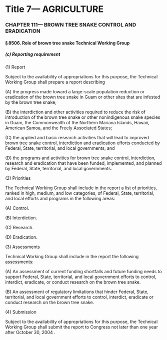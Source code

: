
# Title 7— AGRICULTURE
### CHAPTER 111— BROWN TREE SNAKE CONTROL AND ERADICATION
#### § 8506. Role of brown tree snake Technical Working Group
##### (c) Reporting requirement

(1) Report

Subject to the availability of appropriations for this purpose, the Technical Working Group shall prepare a report describing

(A) the progress made toward a large-scale population reduction or eradication of the brown tree snake in Guam or other sites that are infested by the brown tree snake;

(B) the interdiction and other activities required to reduce the risk of introduction of the brown tree snake or other nonindigenous snake species in Guam, the Commonwealth of the Northern Mariana Islands, Hawaii, American Samoa, and the Freely Associated States;

(C) the applied and basic research activities that will lead to improved brown tree snake control, interdiction and eradication efforts conducted by Federal, State, territorial, and local governments; and

(D) the programs and activities for brown tree snake control, interdiction, research and eradication that have been funded, implemented, and planned by Federal, State, territorial, and local governments.

(2) Priorities

The Technical Working Group shall include in the report a list of priorities, ranked in high, medium, and low categories, of Federal, State, territorial, and local efforts and programs in the following areas:

(A) Control.

(B) Interdiction.

(C) Research.

(D) Eradication.

(3) Assessments

Technical Working Group shall include in the report the following assessments:

(A) An assessment of current funding shortfalls and future funding needs to support Federal, State, territorial, and local government efforts to control, interdict, eradicate, or conduct research on the brown tree snake.

(B) An assessment of regulatory limitations that hinder Federal, State, territorial, and local government efforts to control, interdict, eradicate or conduct research on the brown tree snake.

(4) Submission

Subject to the availability of appropriations for this purpose, the Technical Working Group shall submit the report to Congress not later than one year after October 30, 2004 .
